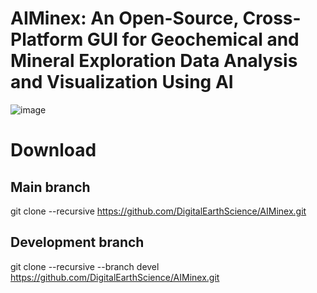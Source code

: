 # AIMinex: An Open-Source, Cross-Platform GUI for Geochemical and Mineral Exploration Data Analysis and Visualization Using AI

![image](https://github.com/user-attachments/assets/03ff6c5d-2053-49ee-ac11-7b034e40319a)

# Download
## Main branch
git clone --recursive https://github.com/DigitalEarthScience/AIMinex.git
## Development branch
git clone --recursive --branch devel https://github.com/DigitalEarthScience/AIMinex.git
